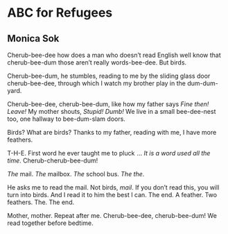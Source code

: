 # ABC for Refugees
## Monica Sok
Cherub-bee-dee how does a man
who doesn’t read English well know that cherub-bee-dum
those aren’t really words-bee-dee.
But birds.

Cherub-bee-dum, he stumbles, reading to me
by the sliding glass door cherub-bee-dee, through which I watch
my brother play in the dum-dum-yard.

Cherub-bee-dee, cherub-bee-dum, like how my father says
 _Fine then! Leave!_ My mother shouts, _Stupid! Dumb!_
We live in a small bee-dee-nest too, one hallway to bee-dum-slam doors.

Birds? What are birds?
Thanks to my father, reading with me, I have more feathers.

T-H-E. First word he ever taught me to pluck    ...
 _It is a word used all the time_. Cherub-cherub-bee-dum!

 _The_ mail. _The_ mailbox. _The_ school bus. _The the_.

He asks me to read the mail. Not birds, _mail_.
If you don’t read this, you will turn into birds.
And I read it to him the best I can.
The end. A feather. Two feathers. The. The end.

Mother, mother. Repeat after me.
Cherub-bee-dee, cherub-bee-dum!
We read together before bedtime.